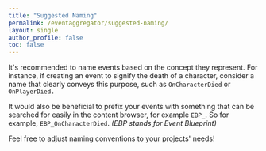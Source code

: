 ```yaml
---
title: "Suggested Naming"
permalink: /eventaggregator/suggested-naming/
layout: single
author_profile: false
toc: false
---
```


It's recommended to name events based on the concept they represent. For instance, if creating an event to signify the 
death of a character, consider a name that clearly conveys this purpose, such as `OnCharacterDied` or `OnPlayerDied.`

It would also be beneficial to prefix your events with something that can be searched for easily in the content browser, 
for example `EBP_`. So for example, `EBP_OnCharacterDied`. *(EBP stands for Event Blueprint)*

Feel free to adjust naming conventions to your projects' needs!